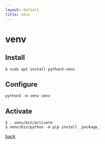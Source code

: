 ```yaml
---
layout: default
title: venv
---
```


# venv

## Install

```
$ sudo apt install python3-venv
```

## Configure

```
python3 -m venv venv
```

## Activate
```
$ . venv/bin/activate
$ venv/bin/python -m pip install _package_
```

[back](../)
